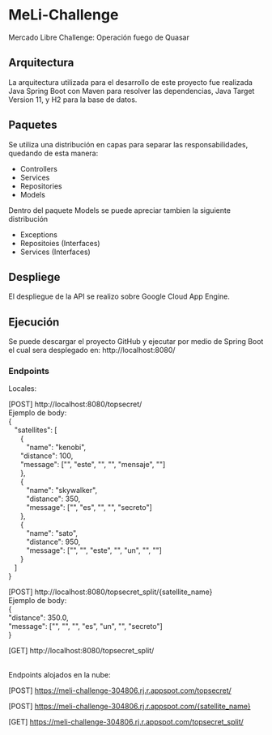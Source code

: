 # MeLi-Challenge
Mercado Libre Challenge: Operación fuego de Quasar

## Arquitectura
La arquitectura utilizada para el desarrollo de este proyecto fue realizada Java Spring Boot con Maven para resolver las dependencias, Java Target Version 11, y H2 para la base de datos.

## Paquetes

Se utiliza una distribución en capas para separar las responsabilidades, quedando de esta manera:

- Controllers
- Services
- Repositories
- Models

Dentro del paquete Models se puede apreciar tambien la siguiente distribución
- Exceptions
- Repositoies (Interfaces)
- Services (Interfaces)

## Despliege

El despliegue de la API se realizo sobre Google Cloud App Engine.

## Ejecución

Se puede descargar el proyecto GitHub y ejecutar por medio de Spring Boot el cual sera desplegado en: http://localhost:8080/

### Endpoints
Locales:

[POST] http://localhost:8080/topsecret/<br/>
Ejemplo de body:<br/>
{<br/>
    &nbsp;&nbsp;&nbsp;"satellites": [<br/>
        &nbsp;&nbsp;&nbsp;&nbsp;&nbsp;&nbsp;{<br/>
            &nbsp;&nbsp;&nbsp;&nbsp;&nbsp;&nbsp;&nbsp;&nbsp;&nbsp;"name": "kenobi",<br/>
            &nbsp;&nbsp;&nbsp;&nbsp;&nbsp;&nbsp;"distance": 100,<br/>
            &nbsp;&nbsp;&nbsp;&nbsp;&nbsp;&nbsp;"message": ["", "este", "", "", "mensaje", ""]<br/>
        &nbsp;&nbsp;&nbsp;&nbsp;&nbsp;&nbsp;},<br/>
        &nbsp;&nbsp;&nbsp;&nbsp;&nbsp;&nbsp;{<br/>
            &nbsp;&nbsp;&nbsp;&nbsp;&nbsp;&nbsp;&nbsp;&nbsp;&nbsp;"name": "skywalker",<br/>
            &nbsp;&nbsp;&nbsp;&nbsp;&nbsp;&nbsp;&nbsp;&nbsp;&nbsp;"distance": 350,<br/>
            &nbsp;&nbsp;&nbsp;&nbsp;&nbsp;&nbsp;&nbsp;&nbsp;&nbsp;"message": ["", "es", "", "", "secreto"]<br/>
        &nbsp;&nbsp;&nbsp;&nbsp;&nbsp;&nbsp;},<br/>
        &nbsp;&nbsp;&nbsp;&nbsp;&nbsp;&nbsp;{<br/>
            &nbsp;&nbsp;&nbsp;&nbsp;&nbsp;&nbsp;&nbsp;&nbsp;&nbsp;"name": "sato",<br/>
            &nbsp;&nbsp;&nbsp;&nbsp;&nbsp;&nbsp;&nbsp;&nbsp;&nbsp;"distance": 950,<br/>
            &nbsp;&nbsp;&nbsp;&nbsp;&nbsp;&nbsp;&nbsp;&nbsp;&nbsp;"message": ["", "", "este", "", "un", "", ""]<br/>
        &nbsp;&nbsp;&nbsp;&nbsp;&nbsp;&nbsp;}<br/>
    &nbsp;&nbsp;&nbsp;]<br/>
}<br/>

[POST] http://localhost:8080/topsecret_split/{satellite_name}<br/>
Ejemplo de body:<br/>
{<br/>
    "distance": 350.0,<br/>
    "message": ["", "", "", "es", "un", "", "secreto"]<br/>
}<br/>

[GET] http://localhost:8080/topsecret_split/

<br/>
Endpoints alojados en la nube:<br/>

[POST] https://meli-challenge-304806.rj.r.appspot.com/topsecret/

[POST] https://meli-challenge-304806.rj.r.appspot.com/{satellite_name}

[GET] https://meli-challenge-304806.rj.r.appspot.com/topsecret_split/
